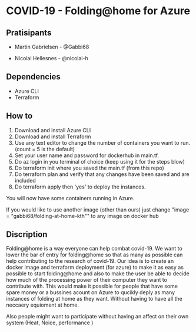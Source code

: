 # COVID-19 - Folding@home for Azure




## Pratisipants

 

- Martin Gabrielsen - @Gabbi68

- Nicolai Hellesnes - @nicolai-h



## Dependencies

- Azure CLI
- Terraform 


## How to 


1. Download and install Azure CLI
2. Download and install Terraform 
3. Use any text editor to change the number of containers you want to run. (count = 5 is the default) 
4. Set your user name and password for dockerhub in main.tf.
5. Do az login in you terminal of choice (keep using it for the steps blow)
6. Do terraform init where you saved the main.tf (from this repo)
7. Do terraform plan and verify that any changes have been saved and are included
8. Do terraform apply then 'yes' to deploy the instances. 

You will now have some containers running in Azure.


If you would like to use another image (other than ours) just change "image  = "gabbi68/folding-at-home-kth"" to any image on docker hub


## Discription


Folding@home is a way everyone can help combat covid-19. We want to lower the bar of entry for folding@home so that as many as possible can help contributing to the research of covid-19. Our idea is to create an docker image and terraform deployment (for azure) to make it as easy as possible to start folding@home and also to make the user be able to decide how much of the processing power of their computer they want to contribute with. This would make it possible for people that have some spare money or a bussines acount on Azure to qucikly deply as many instances of folding at home as they want. Without having to have all the neccaery equioment at home.

Also people might want to participate without having an affect on their own system (Heat, Noice, performance )